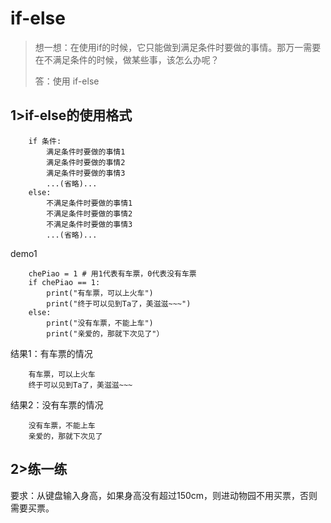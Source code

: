 # if-else

> 想一想：在使用if的时候，它只能做到满足条件时要做的事情。那万一需要在不满足条件的时候，做某些事，该怎么办呢？
>
> 答：使用 if-else

## 1>if-else的使用格式

```
    if 条件:
        满足条件时要做的事情1
        满足条件时要做的事情2
        满足条件时要做的事情3
        ...(省略)...
    else:
        不满足条件时要做的事情1
        不满足条件时要做的事情2
        不满足条件时要做的事情3
        ...(省略)...
```

demo1

```
    chePiao = 1 # 用1代表有车票，0代表没有车票
    if chePiao == 1:
        print("有车票，可以上火车")
        print("终于可以见到Ta了，美滋滋~~~")
    else:
        print("没有车票，不能上车")
        print("亲爱的，那就下次见了"）
```

结果1：有车票的情况

```
    有车票，可以上火车
    终于可以见到Ta了，美滋滋~~~
```

结果2：没有车票的情况

```
    没有车票，不能上车
    亲爱的，那就下次见了
```

## 2>练一练

要求：从键盘输入身高，如果身高没有超过150cm，则进动物园不用买票，否则需要买票。